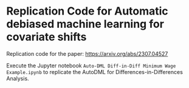# Replication Code for Automatic debiased machine learning for covariate shifts

Replication code for the paper:
https://arxiv.org/abs/2307.04527

Execute the Jupyter notebook `Auto-DML Diff-in-Diff Minimum Wage Example.ipynb` to replicate the AutoDML for Differences-in-Differences Analysis.
